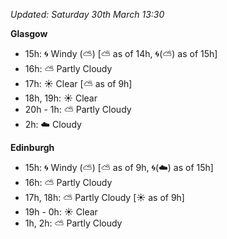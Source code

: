 *Updated: Saturday 30th March 13:30*

**Glasgow**

* 15h: :cyclone: Windy (:partly_sunny:) [:partly_sunny: as of 14h, :cyclone:(:partly_sunny:) as of 15h]
* 16h: :partly_sunny: Partly Cloudy
* 17h: :sunny: Clear [:partly_sunny: as of 9h]
* 18h, 19h: :sunny: Clear
* 20h - 1h: :partly_sunny: Partly Cloudy
* 2h: :cloud: Cloudy

**Edinburgh**

* 15h: :cyclone: Windy (:partly_sunny:) [:partly_sunny: as of 9h, :cyclone:(:cloud:) as of 15h]
* 16h: :partly_sunny: Partly Cloudy
* 17h, 18h: :partly_sunny: Partly Cloudy [:sunny: as of 9h]
* 19h - 0h: :sunny: Clear
* 1h, 2h: :partly_sunny: Partly Cloudy
